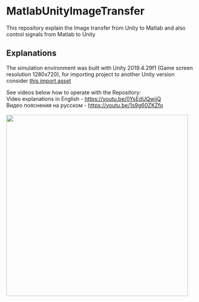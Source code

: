 # MatlabUnityImageTransfer
This repository explain the Image transfer from Unity to Matlab and also control signals from Matlab to Unity 

## Explanations
The simulation environment was built with Unity 2019.4.29f1 (Game screen resolution 1280x720), for importing project to another Unity version consider [this import asset](https://github.com/kholodilinivan/MatlabUnityImageTransfer/blob/main/image_transf_unityasset.unitypackage) 

See videos below how to operate with the Repository: \
Video explanations in English - https://youtu.be/0YsEdUQwijQ \
Видео пояснения на русском - https://youtu.be/1s9g60ZKZfo \
\
<img src="https://user-images.githubusercontent.com/34764174/229273329-f33edb32-4b4e-4e65-94c1-ba2dce574467.png" width="480">
